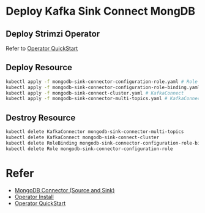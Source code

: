 # Deploy Kafka Sink Connect MongDB

## Deploy Strimzi Operator

Refer to [Operator QuickStart](https://olm.operatorframework.io/docs/getting-started/)

## Deploy Resource

```bash
kubectl apply -f mongodb-sink-connector-configuration-role.yaml # Role 
kubectl apply -f mongodb-sink-connector-configuration-role-binding.yaml # RoleBinding
kubectl apply -f mongodb-sink-connect-cluster.yaml # KafkaConnect
kubectl apply -f mongodb-sink-connector-multi-topics.yaml # KafkaConnector running on KafkaConnect
```

## Destroy Resource

```bash
kubectl delete KafkaConnector mongodb-sink-connector-multi-topics
kubectl delete KafkaConnect mongodb-sink-connect-cluster
kubectl delete RoleBinding mongodb-sink-connector-configuration-role-binding
kubectl delete Role mongodb-sink-connector-configuration-role
```

# Refer

* [MongoDB Connector (Source and Sink)](https://www.confluent.io/hub/mongodb/kafka-connect-mongodb)
* [Operator Install](https://sdk.operatorframework.io/docs/installation/)
* [Operator QuickStart](https://olm.operatorframework.io/docs/getting-started/)
